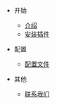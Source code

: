 - 开始

    - [介绍](start/introduce.md)
    - [安装插件](start/install_plugin.md)

- 配置

    - [配置文件](config/config.md)

- 其他
  
    - [联系我们](other/contactus.md)
